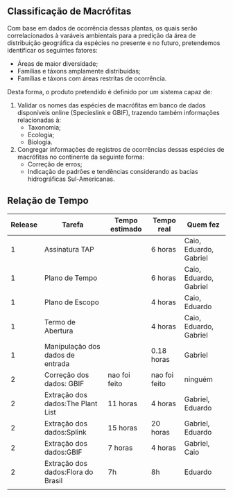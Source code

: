 ## Classificação de Macrófitas
Com base em dados de ocorrência dessas plantas, os quais serão correlacionados à varáveis ambientais para a predição da área de distribuição geográfica da espécies no presente e no futuro, pretendemos identificar os seguintes fatores: 
  
  - Áreas de maior diversidade;
  - Famílias e táxons amplamente distribuídas;
  - Famílias e táxons com áreas restritas de ocorrência. 

Desta forma, o produto pretendido é definido por um sistema capaz de: 
  
  1) Validar os nomes das espécies de macrófitas em banco de dados disponíveis online (Specieslink e GBIF), trazendo também informações relacionadas à:
      - Taxonomia;
      - Ecologia;
      - Biologia.
  2) Congregar informações de registros de ocorrências dessas espécies de macrófitas no continente da seguinte forma:
      - Correção de erros;
      - Indicação de padrões e tendências considerando as bacias hidrográficas Sul-Americanas. 
## Relação de Tempo
| Release | Tarefa                             | Tempo estimado | Tempo real    | Quem fez               |
|---------|------------------------------------|----------------|---------------|------------------------|
| 1       | Assinatura TAP                     |                | 6 horas       | Caio, Eduardo, Gabriel |
| 1       | Plano de Tempo                     |                | 6 horas       | Caio, Eduardo, Gabriel |
| 1       | Plano de Escopo                    |                | 4 horas       | Caio, Eduardo          |
| 1       | Termo de Abertura                  |                | 4 horas       | Caio, Eduardo, Gabriel |
| 1       | Manipulação dos dados de entrada   |                | 0.18 horas    | Gabriel                |
| 2       | Correção dos dados: GBIF           | nao foi feito  | nao foi feito | ninguém                |
| 2       | Extração dos dados:The Plant List  | 11 horas       | 4 horas       | Gabriel, Eduardo       |
| 2       | Extração dos dados:Splink          | 15 horas       | 20 horas      | Gabriel, Eduardo       |
| 2       | Extração dos dados:GBIF            | 7 horas        | 4 horas       | Gabriel, Caio          |
| 2       | Extração dos dados:Flora do Brasil | 7h             | 8h            | Eduardo                |
|         |                                    |                |               |                        |
